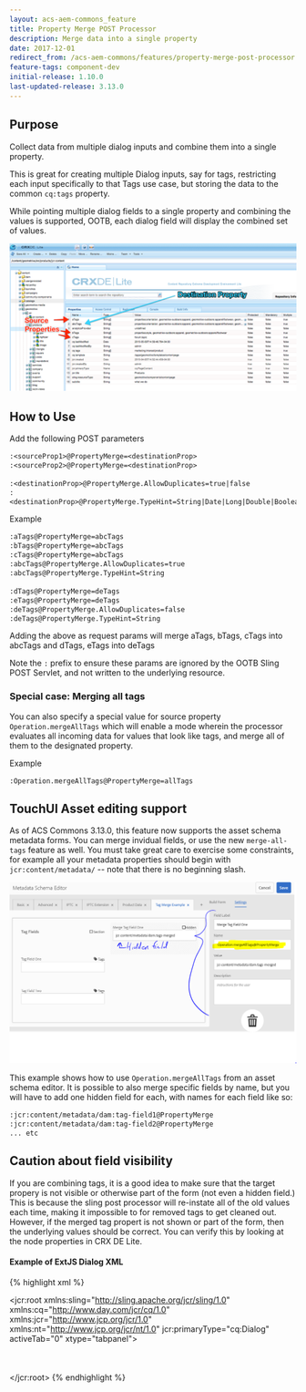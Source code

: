 ```yaml
---
layout: acs-aem-commons_feature
title: Property Merge POST Processor
description: Merge data into a single property
date: 2017-12-01
redirect_from: /acs-aem-commons/features/property-merge-post-processor.html
feature-tags: component-dev
initial-release: 1.10.0
last-updated-release: 3.13.0
---
```


## Purpose

Collect data from multiple dialog inputs and combine them into a single property.

This is great for creating multiple Dialog inputs, say for tags, restricting each input specifically to that Tags use case, but storing the data to the common `cq:tags` property. 

While pointing multiple dialog fields to a single property and combining the values is supported, OOTB, each dialog field will display the combined set of values.

![Property Merge](images/property-merge.png)

## How to Use

Add the following POST parameters

	:<sourceProp1>@PropertyMerge=<destinationProp>
	:<sourceProp2>@PropertyMerge=<destinationProp>

	:<destinationProp>@PropertyMerge.AllowDuplicates=true|false
	:<destinationProp>@PropertyMerge.TypeHint=String|Date|Long|Double|Boolean

Example

	:aTags@PropertyMerge=abcTags
	:bTags@PropertyMerge=abcTags
	:cTags@PropertyMerge=abcTags
	:abcTags@PropertyMerge.AllowDuplicates=true
	:abcTags@PropertyMerge.TypeHint=String

	:dTags@PropertyMerge=deTags
	:eTags@PropertyMerge=deTags
	:deTags@PropertyMerge.AllowDuplicates=false
	:deTags@PropertyMerge.TypeHint=String
		
Adding the above as request params will merge aTags, bTags, cTags into abcTags and dTags, eTags into deTags

Note the `:` prefix to ensure these params are ignored by the OOTB Sling POST Servlet, and not written to the underlying resource.

### Special case: Merging all tags

You can also specify a special value for source property `Operation.mergeAllTags` which will enable a mode wherein the processor evaluates all incoming data for values that look like tags, and merge all of them to the designated property.

Example

    :Operation.mergeAllTags@PropertyMerge=allTags

## TouchUI Asset editing support

As of ACS Commons 3.13.0, this feature now supports the asset schema metadata forms.  You can merge invidual fields, or use the new `merge-all-tags` feature as well.  You must take great care to exercise some constraints, for example all your metadata properties should begin with `jcr:content/metadata/` -- note that there is no beginning slash.

![Asset merge example](images/asset-example.png)

This example shows how to use `Operation.mergeAllTags` from an asset schema editor.  It is possible to also merge specific fields by name, but you will have to add one hidden field for each, with names for each field like so:

    :jcr:content/metadata/dam:tag-field1@PropertyMerge
    :jcr:content/metadata/dam:tag-field2@PropertyMerge
    ... etc

## Caution about field visibility

If you are combining tags, it is a good idea to make sure that the target propery is not visible or otherwise part of the form (not even a hidden field.)  This is because the sling post processor will re-instate all of the old values each time, making it impossible to for removed tags to get cleaned out.  However, if the merged tag propert is not shown or part of the form, then the underlying values should be correct.  You can verify this by looking at the node properties in CRX DE Lite.

#### Example of ExtJS Dialog XML
	
{% highlight xml %}
<?xml version="1.0" encoding="UTF-8"?>
<jcr:root xmlns:sling="http://sling.apache.org/jcr/sling/1.0" xmlns:cq="http://www.day.com/jcr/cq/1.0" xmlns:jcr="http://www.jcp.org/jcr/1.0" xmlns:nt="http://www.jcp.org/jcr/nt/1.0"
    jcr:primaryType="cq:Dialog"
    activeTab="0"
    xtype="tabpanel">
    <items jcr:primaryType="cq:WidgetCollection">
        <tab1
            jcr:primaryType="cq:Widget"
            xtype="panel">
            <items jcr:primaryType="cq:WidgetCollection">
            	<animal-tags
                    jcr:primaryType="cq:Widget"
                    fieldLabel="Animal Tags"
                    name="./animalTags"
                    xtype="tags"/>
            	<plant-tags
                    jcr:primaryType="cq:Widget"
                    fieldLabel="Plant Tags"
                    name="./plantTags"
                    xtype="tags"/>		
	            <cq-tags
                    jcr:primaryType="cq:Widget"
                    fieldLabel="Merged Tags"
                    name="./cq:tags"
					readonly="{Boolean}true"
                    xtype="tags"/>
                <animal-tags-property-merge
                    jcr:primaryType="cq:Widget"
                    ignoreData="{Boolean}true"
                    name=":animalTags@PropertyMerge"
                    value="cq:tags"
                    xtype="hidden"/> 
                <plant-tags-property-merge
                    jcr:primaryType="cq:Widget"
                    ignoreData="{Boolean}true"
                    name=":plantTags@PropertyMerge"
                    value="cq:tags"
                    xtype="hidden"/> 			
                <cq-tags-property-merge-allow-duplicates
                    jcr:primaryType="cq:Widget"
                    ignoreData="{Boolean}true"
                    name=":cq:tags@PropertyMerge.AllowDuplicates"
                    value="false"
                    xtype="hidden"/> 						
                <cq-tags-property-merge-type-hint
                    jcr:primaryType="cq:Widget"
                    ignoreData="{Boolean}true"
                    name=":cq:tags@PropertyMerge.TypeHint"
                    value="String"
                    xtype="hidden"/> 						
				</items>
			</tab1>
		</items>
</jcr:root>
{% endhighlight %}